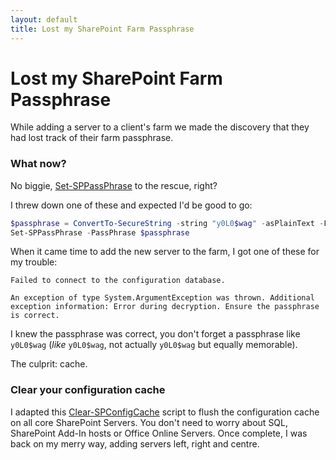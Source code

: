 ```yaml
---
layout: default
title: Lost my SharePoint Farm Passphrase
---
```

# Lost my SharePoint Farm Passphrase

While adding a server to a client's farm we made the discovery that they had lost track of their farm passphrase. 

### What now?

No biggie, [Set-SPPassPhrase](https://docs.microsoft.com/en-us/powershell/module/sharepoint-server/set-sppassphrase?view=sharepoint-ps) to the rescue, right? 

I threw down one of these and expected I'd be good to go:

```PowerShell
$passphrase = ConvertTo-SecureString -string "y0L0$wag" -asPlainText -Force
Set-SPPassPhrase -PassPhrase $passphrase
```

When it came time to add the new server to the farm, I got one of these for my trouble:

```
Failed to connect to the configuration database.

An exception of type System.ArgumentException was thrown. Additional exception information: Error during decryption. Ensure the passphrase is correct.
```
I knew the passphrase was correct, you don't forget a passphrase like `y0L0$wag` (_like_ `y0L0$wag`, not actually `y0L0$wag` but equally memorable). 

The culprit: cache.

### Clear your configuration cache

I adapted this [Clear-SPConfigCache](https://gallery.technet.microsoft.com/office/Clear-Configuration-Cache-d55bcba9) script to flush the configuration cache on all core SharePoint Servers. You don't need to worry about SQL, SharePoint Add-In hosts or Office Online Servers. Once complete, I was back on my merry way, adding servers left, right and centre.

